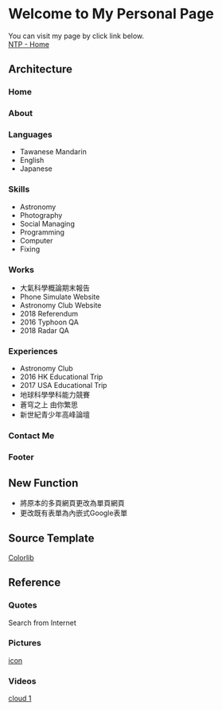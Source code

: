 # Welcome to My Personal Page

You can visit my page by click link below.\
[NTP - Home](https://tcntp.github.io)

## Architecture
### Home
### About
### Languages
 - Tawanese Mandarin
 - English
 - Japanese
### Skills
 - Astronomy
 - Photography
 - Social Managing
 - Programming
 - Computer
 - Fixing
### Works
 - 大氣科學概論期末報告
 - Phone Simulate Website
 - Astronomy Club Website
 - 2018 Referendum
 - 2016 Typhoon QA
 - 2018 Radar QA
### Experiences
 - Astronomy Club
 - 2016 HK Educational Trip
 - 2017 USA Educational Trip
 - 地球科學學科能力競賽
 - 蒼穹之上 由你繁思
 - 新世紀青少年高峰論壇
### Contact Me
### Footer

## New Function
 - 將原本的多頁網頁更改為單頁網頁
 - 更改既有表單為內嵌式Google表單

## Source Template
[Colorlib](https://colorlib.com/wp/template/scenic/)

## Reference
### Quotes
Search from Internet
### Pictures
[icon](https://github.com/fluidicon.png)

### Videos
[cloud 1](https://www.pexels.com/video/time-lapse-of-cumulus-clouds-856171/)